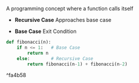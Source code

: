 A programming concept where a function calls itself

- **Recursive Case**
Approaches base case

- **Base Case**
Exit Condition

```python
def fibonacci(n):
    if n <= 1:   # Base Case
        return n
	else:        # Recursive Case
        return fibonacci(n-1) + fibonacci(n-2)

```

^fa4b58
